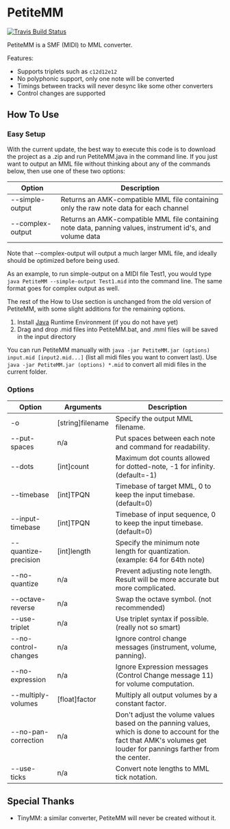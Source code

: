PetiteMM
========
[![Travis Build Status](https://travis-ci.org/loveemu/petitemm.svg?branch=master)](https://travis-ci.org/loveemu/petitemm)

PetiteMM is a SMF (MIDI) to MML converter.

Features:

- Supports triplets such as `c12d12e12`
- No polyphonic support, only one note will be converted
- Timings between tracks will never desync like some other converters
- Control changes are supported

How To Use
----------
### Easy Setup
With the current update, the best way to execute this code is to download the project as a .zip and run PetiteMM.java in the command line. If you just want to output an MML file without thinking about any of the commands below, then use one of these two options:

|Option            |Description                                                                                               |
|------------------|----------------------------------------------------------------------------------------------------------|
|--simple-output   |Returns an AMK-compatible MML file containing only the raw note data for each channel                     |
|--complex-output  |Returns an AMK-compatible MML file containing note data, panning values, instrument id's, and volume data |

Note that --complex-output will output a much larger MML file, and ideally should be optimized before being used.

As an example, to run simple-output on a MIDI file Test1, you would type `java PetiteMM --simple-output Test1.mid` into the command line. The same format goes for complex output as well.

The rest of the How to Use section is unchanged from the old version of PetiteMM, with some slight additions for the remaining options.

1. Install [Java](http://java.com/download/) Runtime Environment (if you do not have yet)
2. Drag and drop .mid files into PetiteMM.bat, and .mml files will be saved in the input directory

You can run PetiteMM manually with `java -jar PetiteMM.jar (options) input.mid [input2.mid...]` (list all midi files you want to convert last). Use `java -jar PetiteMM.jar (options) *.mid` to convert all midi files in the current folder.

### Options

|Option               |Arguments        |Description                                                                       |
|---------------------|-----------------|----------------------------------------------------------------------------------|
|-o                   |[string]filename |Specify the output MML filename.                                                  |
|--put-spaces         |n/a              |Put spaces between each note and command for readability.                         |
|--dots               |[int]count       |Maximum dot counts allowed for dotted-note, -1 for infinity. (default=-1)         |
|--timebase           |[int]TPQN        |Timebase of target MML, 0 to keep the input timebase. (default=0)                 |
|--input-timebase     |[int]TPQN        |Timebase of input sequence, 0 to keep the input timebase. (default=0)             |
|--quantize-precision |[int]length      |Specify the minimum note length for quantization. (example: 64 for 64th note)     |
|--no-quantize        |n/a              |Prevent adjusting note length. Result will be more accurate but more complicated. |
|--octave-reverse     |n/a              |Swap the octave symbol. (not recommended)                                         |
|--use-triplet        |n/a              |Use triplet syntax if possible. (really not so smart)                             |
|--no-control-changes |n/a              |Ignore control change messages (instrument, volume, panning).                     |
|--no-expression      |n/a              |Ignore Expression messages (Control Change message 11) for volume computation.    |
|--multiply-volumes   |[float]factor    |Multiply all output volumes by a constant factor.                                 |
|--no-pan-correction  |n/a              |Don't adjust the volume values based on the panning values, which is done to account for the fact that AMK's volumes get louder for pannings farther from the center.                                                                                          |
|--use-ticks          |n/a              |Convert note lengths to MML tick notation.                                        |

Special Thanks
--------------

- TinyMM: a similar converter, PetiteMM will never be created without it.
